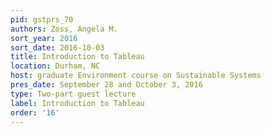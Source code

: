 ```yaml
---
pid: gstprs_70
authors: Zoss, Angela M.
sort_year: 2016
sort_date: 2016-10-03
title: Introduction to Tableau
location: Durham, NC
host: graduate Environment course on Sustainable Systems
pres_date: September 28 and October 3, 2016
type: Two-part guest lecture
label: Introduction to Tableau
order: '16'
---
```

